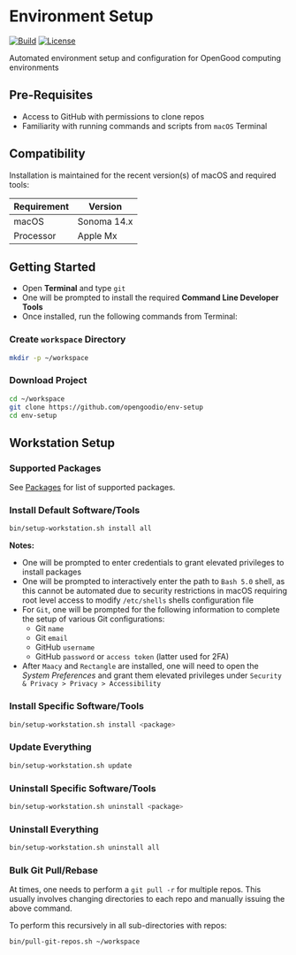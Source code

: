 # Environment Setup

[![Build](https://github.com/opengoodio/env-setup/workflows/build/badge.svg)](https://github.com/opengoodio/env-setup/actions?query=workflow%3Abuild)
[![License](https://img.shields.io/badge/license-MIT-blue.svg)](https://raw.githubusercontent.com/opengoodio/env-setup/master/LICENSE)

Automated environment setup and configuration for OpenGood computing
environments

## Pre-Requisites

* Access to GitHub with permissions to clone repos
* Familiarity with running commands and scripts from `macOS` Terminal

## Compatibility

Installation is maintained for the recent version(s) of macOS and required
tools:

| Requirement | Version     |
|-------------|-------------|
| macOS       | Sonoma 14.x |
| Processor   | Apple Mx    |


## Getting Started

* Open **Terminal** and type `git`
* One will be prompted to install the required
**Command Line Developer Tools**
* Once installed, run the following commands from Terminal:

### Create `workspace` Directory

```bash
mkdir -p ~/workspace
```

### Download Project

```bash
cd ~/workspace
git clone https://github.com/opengoodio/env-setup
cd env-setup
```

## Workstation Setup

### Supported Packages

See [Packages](packages) for list of supported packages.

### Install Default Software/Tools

```bash
bin/setup-workstation.sh install all
```

**Notes:**

* One will be prompted to enter credentials to grant elevated privileges
to install packages
* One will be prompted to interactively enter the path to `Bash 5.0`
shell, as this cannot be automated due to security restrictions in macOS
requiring root level access to modify `/etc/shells` shells
configuration file
* For `Git`, one will be prompted for the following information to complete the setup of various Git configurations:
  * Git `name`
  * Git `email`
  * GitHub `username`
  * GitHub `password` or `access token` (latter used for 2FA)
* After `Maacy` and `Rectangle` are installed, one will need to
open the *System Preferences* and grant them elevated privileges under 
`Security & Privacy > Privacy > Accessibility`

### Install Specific Software/Tools

```bash
bin/setup-workstation.sh install <package>
```

### Update Everything

```bash
bin/setup-workstation.sh update
```

### Uninstall Specific Software/Tools

```bash
bin/setup-workstation.sh uninstall <package>
```

### Uninstall Everything

```bash
bin/setup-workstation.sh uninstall all
```

### Bulk Git Pull/Rebase

At times, one needs to perform a `git pull -r` for multiple repos. This
usually involves changing directories to each repo and manually issuing
the above command.

To perform this recursively in all sub-directories with repos:

```bash
bin/pull-git-repos.sh ~/workspace
```
